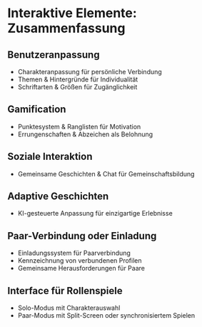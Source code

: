 # Interaktive Elemente: Zusammenfassung

## Benutzeranpassung
- Charakteranpassung für persönliche Verbindung
- Themen & Hintergründe für Individualität
- Schriftarten & Größen für Zugänglichkeit

## Gamification
- Punktesystem & Ranglisten für Motivation
- Errungenschaften & Abzeichen als Belohnung

## Soziale Interaktion
- Gemeinsame Geschichten & Chat für Gemeinschaftsbildung

## Adaptive Geschichten
- KI-gesteuerte Anpassung für einzigartige Erlebnisse

## Paar-Verbindung oder Einladung
- Einladungssystem für Paarverbindung
- Kennzeichnung von verbundenen Profilen
- Gemeinsame Herausforderungen für Paare

## Interface für Rollenspiele
- Solo-Modus mit Charakterauswahl
- Paar-Modus mit Split-Screen oder synchronisiertem Spielen
